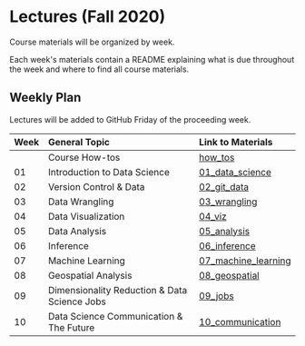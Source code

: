 # Lectures (Fall 2020)

Course materials will be organized by week. 

Each week's materials contain a README explaining what is due throughout the week and where to find all course materials.

## Weekly Plan

Lectures will be added to GitHub Friday of the proceeding week.

|Week  | General Topic  | Link to Materials   | 
|---|:---|:---|
|    | Course How-tos   | [how_tos](https://github.com/COGS108/Lectures-Fa20/tree/master/how_tos)   | 
| 01 | Introduction to Data Science   | [01_data_science](https://github.com/COGS108/Lectures-Fa20/tree/master/01_data_science)   | 
| 02 | Version Control & Data  | [02_git_data](https://github.com/COGS108/Lectures-Fa20/tree/master/02_data) |
| 03 | Data Wrangling   | [03_wrangling](https://github.com/COGS108/Lectures-Fa20/tree/master/03_wrangling) |
| 04 | Data Visualization | [04_viz](https://github.com/COGS108/Lectures-Fa20/tree/master/04_viz)   | 
| 05 | Data Analysis | [05_analysis](https://github.com/COGS108/Lectures-Fa20/tree/master/05_analysis)   |
| 06 | Inference  | [06_inference](https://github.com/COGS108/Lectures-Fa20/tree/master/06_text)   | 
| 07 | Machine Learning  |  [07_machine_learning](https://github.com/COGS108/Lectures-Fa20/tree/master/07_machine_learning)  | 
| 08 | Geospatial Analysis | [08_geospatial](https://github.com/COGS108/Lectures-Fa20/tree/master/08_geospatial) | 
| 09 | Dimensionality Reduction & Data Science Jobs  | [09_jobs](https://github.com/COGS108/Lectures-Fa20/tree/master/09_jobs)  |
| 10 | Data Science Communication & The Future  | [10_communication](https://github.com/COGS108/Lectures-Fa20/tree/master/10_communication)   | 